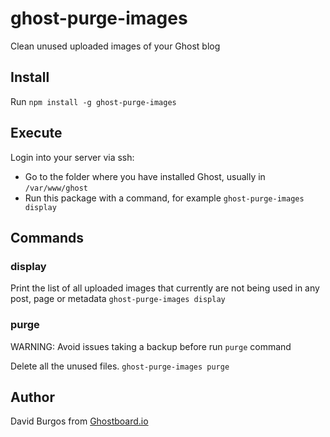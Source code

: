 # ghost-purge-images
Clean unused uploaded images of your Ghost blog

## Install
Run `npm install -g ghost-purge-images`

## Execute
Login into your server via ssh:
- Go to the folder where you have installed Ghost, usually in `/var/www/ghost`
- Run this package with a command, for example `ghost-purge-images display`

## Commands
### display
Print the list of all uploaded images that currently are not being used in any post, page or metadata
`ghost-purge-images display`

### purge
WARNING: Avoid issues taking a backup before run `purge` command

Delete all the unused files.
`ghost-purge-images purge`

## Author
David Burgos from [Ghostboard.io](https://ghostboard.io)
